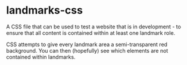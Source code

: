 # landmarks-css
A CSS file that can be used to test a website that is in development - to ensure that all content is contained within at least one landmark role.

CSS attempts to give every landmark area a semi-transparent red background. You can then (hopefully) see which elements are not contained within landmarks.
